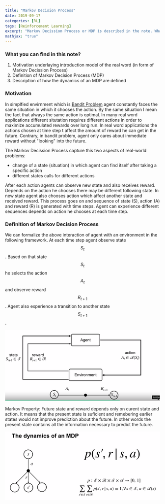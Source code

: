 ```yaml
---
title: "Markov Decision Process"
date: 2019-09-17
categories: [RL]
tags: [Reinforcement Learning]
excerpt: "Markov Decission Process or MDP is described in the note. What we can really benefit from having MDP available?"
mathjax: "true"
---
```


### What you can find in this note?
1. Motivation underlaying introduction model of the real word (in form of Markov Decission Process)
2. Definition of Markov Decision Process (MDP)
3. Description of how the dynamics of an MDP are defined

### Motivation

In simplfied envirnment which is [Bandit Problem](http://www.damiankolmas.com/rl/Bandit-problem/) agent constantly faces the same situation in which it chooses the action. By the same situation I mean the fact that always the same action is optimal. In many real word applications different situtation requires different actions in order to maximize accumulated rewards over long run. In real word applications the actions chosen at time step t affect the amount of reward he can get in the future. Contrary, in bandit problem, agent only cares about immediate reward without "looking" into the future.

The Markov Decission Process capture this two aspects of real-world problems:
 - change of a state (situation) in which agent can find itself after taking a specific action
 - different states calls for different actions 

After each action agents can observe new state and also receives reward. Depends on the action he chooses there may be different following state. In new state agent also chooses action which affect another state and received reward. This process goes on and sequence of state (S), action (A) and reward (R) is generated with time steps. Agent can experience different sequences depends on action he chooses at each time step.

### Definition of Markov Decision Process

We can formalize the above interaction of agent with an environment in the following framework. At each time step agent observe state $$S_t$$. Based on that state $$S_t$$ he selects the action $$A_t$$ and observe reward $$R_{t+1}$$. Agent also experience a transition to another state $$S_{t+1}$$. 

![image](/images/MDP_framework_v1.png)

Markov Property:
Future state and reward depends only on curent state and action. It means that the present state is suficient and remebering earlier states would not improve prediction about the future. In other words the present state contains all the information necessary to predict the future.

![image](/images/Dynamics_of_MDP.png)

